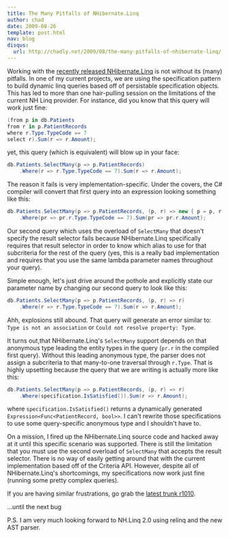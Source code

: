 ```yaml
---
title: The Many Pitfalls of NHibernate.Linq
author: chad
date: 2009-08-26
template: post.html
nav: blog
disqus: 
  url: http://chadly.net/2009/08/the-many-pitfalls-of-nhibernate-linq/
---
```


Working with the [recently released NHibernate.Linq](/nhibernate-linq-1-0-is-out-and-about) is not without its (many) pitfalls. In one of my current projects, we are using the specification pattern to build dynamic linq queries based off of persistable specification objects. This has led to more than one hair-pulling session on the limitations of the current NH Linq provider. For instance, did you know that this query will work just fine:

```cs
(from p in db.Patients 
from r in p.PatientRecords 
where r.Type.TypeCode == 7 
select r).Sum(r => r.Amount);
```

yet, this query (which is equivalent) will blow up in your face:

```cs
db.Patients.SelectMany(p => p.PatientRecords) 
    .Where(r => r.Type.TypeCode == 7).Sum(r => r.Amount);
```

The reason it fails is very implementation-specific. Under the covers, the C# compiler will convert that first query into an expression looking something like this:

```cs
db.Patients.SelectMany(p => p.PatientRecords, (p, r) => new { p = p, r = r }) 
    .Where(pr => pr.r.Type.TypeCode == 7).Sum(pr => pr.r.Amount);
```

Our second query which uses the overload of `SelectMany` that doesn't specify the result selector fails because NHibernate.Linq specifically requires that result selector in order to know which alias to use for that subcriteria for the rest of the query (yes, this is a really bad implementation and requires that you use the same lambda parameter names throughout your query).

Simple enough, let's just drive around the pothole and explicitly state our parameter name by changing our second query to look like this:

```cs
db.Patients.SelectMany(p => p.PatientRecords, (p, r) => r) 
    .Where(r => r.Type.TypeCode == 7).Sum(r => r.Amount);
```

Ahh, explosions still abound. That query will generate an error similar to: `Type is not an association` or `Could not resolve property: Type`.

It turns out,that NHibernate.Linq's `SelectMany` support depends on that anonymous type leading the entity types in the query (`pr.r` in the compiled first query). Without this leading anonymous type, the parser does not assign a subcriteria to that many-to-one traversal through `r.Type`. That is highly upsetting because the query that we are writing is actually more like this:

```cs
db.Patients.SelectMany(p => p.PatientRecords, (p, r) => r) 
    .Where(specification.IsSatisfied()).Sum(r => r.Amount);
```

where `specification.IsSatisfied()` returns a dynamically generated `Expression<Func<PatientRecord, bool>>`. I can't rewrite those specifications to use some query-specific anonymous type and I shouldn't have to.

On a mission, I fired up the NHibernate.Linq source code and hacked away at it until this specific scenario was supported. There is still the limitation that you must use the second overload of `SelectMany` that accepts the result selector. There is no way of easily getting around that with the current implementation based off of the Criteria API. However, despite all of NHibernate.Linq's shortcomings, my specifications now work just fine (running some pretty complex queries).

If you are having similar frustrations, go grab the [latest trunk r1010](https://nhcontrib.svn.sourceforge.net/svnroot/nhcontrib/trunk/src/NHibernate.Linq/).

…until the next bug

P.S. I am very much looking forward to NH.Linq 2.0 using relinq and the new AST parser.